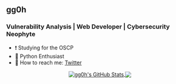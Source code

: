 ## gg0h

### Vulnerability Analysis | Web Developer | Cybersecurity Neophyte
- ❗️ Studying for the OSCP
- 🐍 Python Enthusiast
- 💬 How to reach me: [Twitter]


<p align="center">

<a href="https://github.com/gg0h/gg0h">
  <img align="center" src="https://github-readme-stats.vercel.app/api?username=gg0h&show_icons=true&theme=merko&include_all_commits=true&hide=contribs&count_private=true&line_height=34" alt="gg0h's GitHub Stats" />
</a>

<a href="https://github.com/gg0h/gg0h">
  <img align="center" src="https://github-readme-stats.vercel.app/api/top-langs/?username=gg0h&show_icons=true&theme=merko&layout=default&hide_border=false" />
</a>

</p>



[twitter]: https://twitter.com/0x68306767
